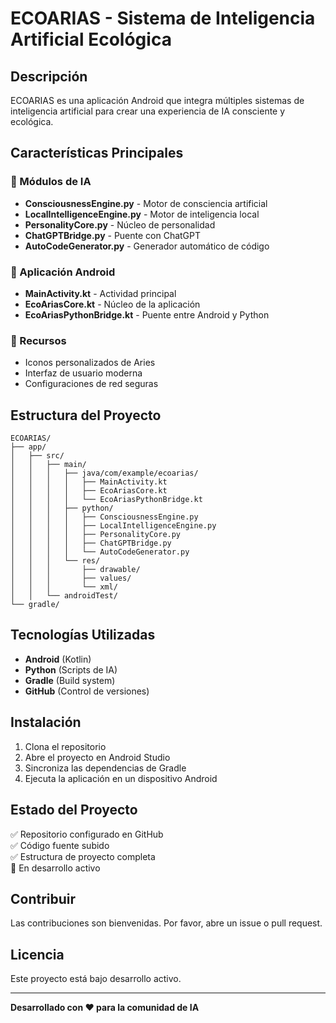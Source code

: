 # ECOARIAS - Sistema de Inteligencia Artificial Ecológica

## Descripción
ECOARIAS es una aplicación Android que integra múltiples sistemas de inteligencia artificial para crear una experiencia de IA consciente y ecológica.

## Características Principales

### 🤖 Módulos de IA
- **ConsciousnessEngine.py** - Motor de consciencia artificial
- **LocalIntelligenceEngine.py** - Motor de inteligencia local
- **PersonalityCore.py** - Núcleo de personalidad
- **ChatGPTBridge.py** - Puente con ChatGPT
- **AutoCodeGenerator.py** - Generador automático de código

### 📱 Aplicación Android
- **MainActivity.kt** - Actividad principal
- **EcoAriasCore.kt** - Núcleo de la aplicación
- **EcoAriasPythonBridge.kt** - Puente entre Android y Python

### 🎨 Recursos
- Iconos personalizados de Aries
- Interfaz de usuario moderna
- Configuraciones de red seguras

## Estructura del Proyecto
```
ECOARIAS/
├── app/
│   ├── src/
│   │   ├── main/
│   │   │   ├── java/com/example/ecoarias/
│   │   │   │   ├── MainActivity.kt
│   │   │   │   ├── EcoAriasCore.kt
│   │   │   │   └── EcoAriasPythonBridge.kt
│   │   │   ├── python/
│   │   │   │   ├── ConsciousnessEngine.py
│   │   │   │   ├── LocalIntelligenceEngine.py
│   │   │   │   ├── PersonalityCore.py
│   │   │   │   ├── ChatGPTBridge.py
│   │   │   │   └── AutoCodeGenerator.py
│   │   │   └── res/
│   │   │       ├── drawable/
│   │   │       ├── values/
│   │   │       └── xml/
│   │   └── androidTest/
└── gradle/
```

## Tecnologías Utilizadas
- **Android** (Kotlin)
- **Python** (Scripts de IA)
- **Gradle** (Build system)
- **GitHub** (Control de versiones)

## Instalación
1. Clona el repositorio
2. Abre el proyecto en Android Studio
3. Sincroniza las dependencias de Gradle
4. Ejecuta la aplicación en un dispositivo Android

## Estado del Proyecto
✅ Repositorio configurado en GitHub  
✅ Código fuente subido  
✅ Estructura de proyecto completa  
🔄 En desarrollo activo  

## Contribuir
Las contribuciones son bienvenidas. Por favor, abre un issue o pull request.

## Licencia
Este proyecto está bajo desarrollo activo.

---
**Desarrollado con ❤️ para la comunidad de IA** 